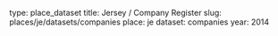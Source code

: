 type: place_dataset
title: Jersey / Company Register
slug: places/je/datasets/companies
place: je
dataset: companies
year: 2014
